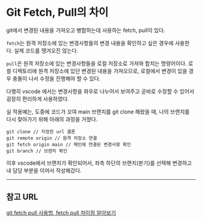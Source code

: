 # Git Fetch, Pull의 차이

git에서 변경된 내용을 가져오고 병합하는데 사용하는 fetch, pull이 있다.

`fetch`는 원격 저장소에 있는 변경사항들의 변경 내용을 확인하고 싶은 경우에 사용한다. 실제 코드를 땡겨오진 않는다.

`pull`은 원격 저장소에 있는 변경사항들을 로컬 저장소로 가져와 합치는 명령어이다. 로컬 디렉토리에 원격 저장소에 있던 변경된 내용을 가져오므로, 로컬에서 변경이 있을 경우 충돌이 나서 수정을 진행해야 할 수 있다.

다행히 vscode 에서는 변경사항을 좌우로 나누어서 보여주고 곧바로 수정할 수 있어서 굉장히 편리하게 사용하였다. 

실 적용예는, 도중에 코드가 꼬여 main 브랜치를 git clone 해왔을 때, 나의 브랜치를 다시 찾아가기 위해 아래의 과정을 거쳤다.

```
git clone // 지정한 url 클론
git remote origin // 원격 저장소 연결
git fetch origin main // 메인에 연결된 변경사항 확인
git branch // 브랜치 확인
```

이후 vscode에서 브랜치가 확인되어서, 좌측 하단의 브랜치(분기)를 선택해 변경하고 내 담당 부분을 이어서 작성해갔다.

---

## 참고 URL

[git fetch pull 사용법, fetch pull 차이점 알아보기](https://chaeyoung2.tistory.com/43)